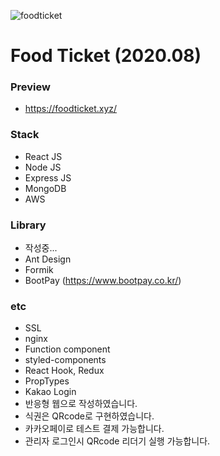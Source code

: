 ![foodticket](https://user-images.githubusercontent.com/43352126/93530527-ab16a080-f978-11ea-94d1-eaa1669a7dee.png)


# Food Ticket (2020.08)

### Preview
-   https://foodticket.xyz/

### Stack
-   React JS
-   Node JS
-   Express JS
-   MongoDB
-   AWS

### Library
-   작성중...
-   Ant Design
-   Formik
-   BootPay (https://www.bootpay.co.kr/)

### etc
-   SSL
-   nginx
-   Function component
-   styled-components
-   React Hook, Redux
-   PropTypes
-   Kakao Login
-   반응형 웹으로 작성하였습니다.
-   식권은 QRcode로 구현하였습니다.
-   카카오페이로 테스트 결제 가능합니다.
-   관리자 로그인시 QRcode 리더기 실행 가능합니다.
